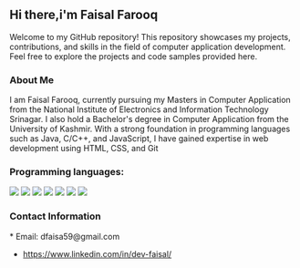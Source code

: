 
<h2>Hi there,i'm Faisal Farooq</h2>
<p>Welcome to my GitHub repository! This repository showcases my projects, contributions, and skills in the field of computer application development. Feel free to explore the projects and code samples provided here. </p>

<h3>About Me</h3>
<p>I am Faisal Farooq, currently pursuing my Masters in Computer Application from the National Institute of Electronics and Information Technology Srinagar. I also hold a Bachelor's degree in Computer Application from the University of Kashmir. With a strong foundation in programming languages such as Java, C/C++, and JavaScript, I have gained expertise in web development using HTML, CSS, and Git </p>

<h3>Programming languages:</h3>
<p>
  <img src="https://img.shields.io/badge/HTML5-E34F26?style=for-the-badge&logo=html5&logoColor=white" />
  <img src="https://img.shields.io/badge/CSS3-1572B6?style=for-the-badge&logo=css3&logoColor=white" />
  <img src="https://img.shields.io/badge/JavaScript-323330?style=for-the-badge&logo=javascript&logoColor=F7DF1E" />
  <img src="https://img.shields.io/badge/C-00599C?style=for-the-badge&logo=c&logoColor=white" />
  <img src="https://img.shields.io/badge/C%2B%2B-00599C?style=for-the-badge&logo=c%2B%2B&logoColor=white" />
  <img src="https://img.shields.io/badge/Java-ED8B00?style=for-the-badge&logo=java&logoColor=white" />
  <img src="https://img.shields.io/badge/PHP-777BB4?style=for-the-badge&logo=php&logoColor=white" />
</p>
<h3> Contact Information </h3>
 * Email: dfaisa59@gmail.com
 
 * https://www.linkedin.com/in/dev-faisal/
